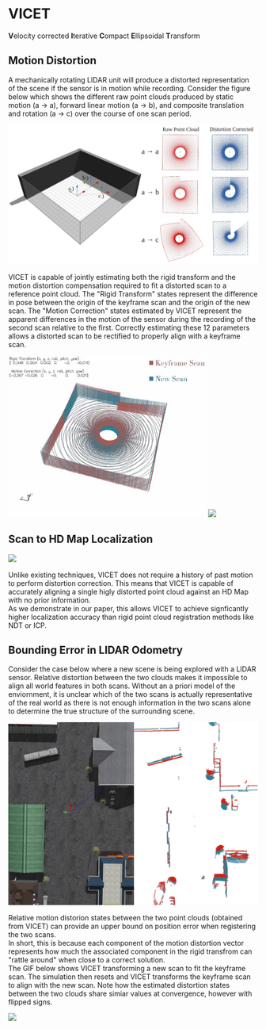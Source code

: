 # VICET
**V**elocity corrected **I**terative **C**ompact **E**llipsoidal **T**ransform

## Motion Distortion

A mechanically rotating LIDAR unit will produce a distorted representation of the scene if the sensor is in motion while recording. 
Consider the figure below which shows the different raw point clouds produced by static motion (a → a), forward linear motion (a → b), 
and composite translation and rotation (a → c) over the course of one scan period.   

![](https://github.com/mcdermatt/VICET/blob/main/wideFig1.jpg)

VICET is capable of jointly estimating both the rigid transform and the motion distortion compensation required to fit a distorted scan to a reference point cloud. 
The "Rigid Transform" states represent the difference in pose between the origin of the keyframe scan and the origin of the new scan. 
The "Motion Correction" states estimated by VICET represent the apparent differences in the motion of the sensor during the recording of the second scan relative to the first. 
Correctly estimating these 12 parameters allows a distorted scan to be rectified to properly align with a keyframe scan.

<p float="left">
  <img src="/transOnlyBox.gif" width="400" />
  <img src="/transAndRotateBoxV2.gif" width="400" /> 
</p>

## Scan to HD Map Localization

![](https://github.com/mcdermatt/VICET/blob/main/scan2map1.gif)

Unlike existing techniques, VICET does not require a history of past motion to perform distortion correction.
This means that VICET is capable of accurately aligning a single higly distorted point cloud against an HD Map with no prior information.  
As we demonstrate in our paper, this allows VICET to achieve signficantly higher localization accuracy than rigid point cloud registration methods like NDT or ICP.  

## Bounding Error in LIDAR Odometry

Consider the case below where a new scene is being explored with a LIDAR sensor. Relative distortion between the two clouds makes it impossible to align all world features in both scans.
Without an a priori model of the enviornment, it is unclear which of the two scans is actually representative of the real world as there is not enough information in the two scans alone to determine the true structure of the surrounding scene.

![](https://github.com/mcdermatt/VICET/blob/main/combinedDistortionMatchNoGround.jpg)

Relative motion distorion states between the two point clouds (obtained from VICET) can provide an upper bound on position error when registering the two scans.    
In short, this is because each component of the motion distortion vector represents how much the associated component in the rigid transfrom can "rattle around" when close to a correct solution.   
The GIF below shows VICET transforming a new scan to fit the keyframe scan. The simulation then resets and VICET transforms the keyframe scan to align with the new scan.
Note how the estimated distortion states between the two clouds share simiar values at convergence, however with flipped signs.

![](https://github.com/mcdermatt/VICET/blob/main/forwardAndReverse.gif)
